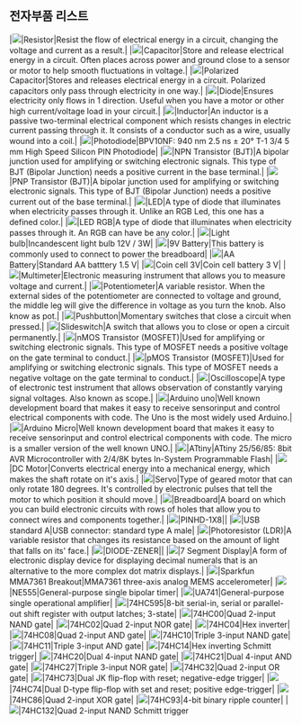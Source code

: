 ## 전자부품 리스트
|![](https://s3-us-west-1.amazonaws.com/123d-circuits-symbols/schematic_symbol_4255_thumb.png)|Resistor|Resist the flow of electrical energy in a circuit, changing the voltage and current as a result.|
|![](https://s3-us-west-1.amazonaws.com/123d-circuits-symbols/schematic_symbol_4255_thumb.png)|Capacitor|Store and release electrical energy in a circuit. Often places across power and ground close to a sensor or motor to help smooth fluctuations in voltage.|
|![](https://s3-us-west-1.amazonaws.com/123d-circuits-symbols/schematic_symbol_4255_thumb.png)|Polarized Capacitor|Stores and releases electrical energy in a circuit. Polarized capacitors only pass through electricity in one way.|
|![](https://s3-us-west-1.amazonaws.com/123d-circuits-symbols/schematic_symbol_4255_thumb.png)|Diode|Ensures electricity only flows in 1 direction. Useful when you have a motor or other high current/voltage load in your circuit.|
|![](https://s3-us-west-1.amazonaws.com/123d-circuits-symbols/schematic_symbol_4255_thumb.png)|Inductor|An inductor is a passive two-terminal electrical component which resists changes in electric current passing through it. It consists of a conductor such as a wire, usually wound into a coil.|
|![](https://s3-us-west-1.amazonaws.com/123d-circuits-symbols/schematic_symbol_4255_thumb.png)|Photodiode|BPV10NF: 940 nm 2.5 ns ± 20° T-1 3/4 5 mm High Speed Silicon PIN Photodiode|
|![](https://s3-us-west-1.amazonaws.com/123d-circuits-symbols/schematic_symbol_4255_thumb.png)|NPN Transistor (BJT)|A bipolar junction used for amplifying or switching electronic signals. This type of BJT (Bipolar Junction) needs a positive current in the base terminal.|
|![](https://s3-us-west-1.amazonaws.com/123d-circuits-symbols/schematic_symbol_4255_thumb.png)|PNP Transistor (BJT)|A bipolar junction used for amplifying or switching electronic signals. This type of BJT (Bipolar Junction) needs a positive current out of the base terminal.|
|![](https://s3-us-west-1.amazonaws.com/123d-circuits-symbols/schematic_symbol_4255_thumb.png)|LED|A type of diode that illuminates when electricity passes through it. Unlike an RGB Led, this one has a defined color.|
|![](https://s3-us-west-1.amazonaws.com/123d-circuits-symbols/schematic_symbol_4255_thumb.png)|LED RGB|A type of diode that illuminates when electricity passes through it. An RGB can have be any color.|
|![](https://s3-us-west-1.amazonaws.com/123d-circuits-symbols/schematic_symbol_4255_thumb.png)|Light bulb|Incandescent light bulb 12V / 3W|
|![](https://s3-us-west-1.amazonaws.com/123d-circuits-symbols/schematic_symbol_4255_thumb.png)|9V Battery|This battery is commonly used to connect to power the breadboard|
|![](https://s3-us-west-1.amazonaws.com/123d-circuits-symbols/schematic_symbol_4255_thumb.png)|AA Battery|Standard AA batttery 1.5 V|
|![](https://s3-us-west-1.amazonaws.com/123d-circuits-symbols/schematic_symbol_4255_thumb.png)|Coin cell 3V|Coin cell battery 3 V|
|![](https://s3-us-west-1.amazonaws.com/123d-circuits-symbols/schematic_symbol_4255_thumb.png)|Multimeter|Electronic measuring instrument that allows you to measure voltage and current.|
|![](https://s3-us-west-1.amazonaws.com/123d-circuits-symbols/schematic_symbol_4255_thumb.png)|Potentiometer|A variable resistor. When the external sides of the potentiometer are connected to voltage and ground, the middle leg will give the difference in voltage as you turn the knob. Also know as pot.|
|![](https://s3-us-west-1.amazonaws.com/123d-circuits-symbols/schematic_symbol_4255_thumb.png)|Pushbutton|Momentary switches that close a circuit when pressed.|
|![](https://s3-us-west-1.amazonaws.com/123d-circuits-symbols/schematic_symbol_4255_thumb.png)|Slideswitch|A switch that allows you to close or open a circuit permanently.|
|![](https://s3-us-west-1.amazonaws.com/123d-circuits-symbols/schematic_symbol_4255_thumb.png)|nMOS Transistor (MOSFET)|Used for amplifying or switching electronic signals. This type of MOSFET needs a positive voltage on the gate terminal to conduct.|
|![](https://s3-us-west-1.amazonaws.com/123d-circuits-symbols/schematic_symbol_4255_thumb.png)|pMOS Transistor (MOSFET)|Used for amplifying or switching electronic signals. This type of MOSFET needs a negative voltage on the gate terminal to conduct.|
|![](https://s3-us-west-1.amazonaws.com/123d-circuits-symbols/schematic_symbol_4255_thumb.png)|Oscilloscope|A type of electronic test instrument that allows observation of constantly varying signal voltages. Also known as scope.|
|![](https://s3-us-west-1.amazonaws.com/123d-circuits-symbols/schematic_symbol_4255_thumb.png)|Arduino uno|Well known development board that makes it easy to receive sensorinput and control electrical components with code. The Uno is the most widely used Arduino.|
|![](https://s3-us-west-1.amazonaws.com/123d-circuits-symbols/schematic_symbol_4255_thumb.png)|Arduino Micro|Well known development board that makes it easy to receive sensorinput and control electrical components with code. The micro is a smaller version of the well known UNO.|
|![](https://s3-us-west-1.amazonaws.com/123d-circuits-symbols/schematic_symbol_4255_thumb.png)|ATtiny|ATtiny 25/56/85: 8bit AVR Microcontroller with 2/4/8K bytes In-System Programmable Flash|
|![](https://s3-us-west-1.amazonaws.com/123d-circuits-symbols/schematic_symbol_4255_thumb.png)|DC Motor|Converts electrical energy into a mechanical energy, which makes the shaft rotate on it's axis.|
|![](https://s3-us-west-1.amazonaws.com/123d-circuits-symbols/schematic_symbol_4255_thumb.png)|Servo|Type of geared motor that can only rotate 180 degrees. It's controlled by electronic pulses that tell the motor to which position it should move.|
|![](https://s3-us-west-1.amazonaws.com/123d-circuits-symbols/schematic_symbol_4255_thumb.png)|Breadboard|A board on which you can build electronic circuits with rows of holes that allow you to connect wires and components together.|
|![](https://s3-us-west-1.amazonaws.com/123d-circuits-symbols/schematic_symbol_4255_thumb.png)|PINHD-1X8||
|![](https://s3-us-west-1.amazonaws.com/123d-circuits-symbols/schematic_symbol_4255_thumb.png)|USB standard A|USB connector: standard type A male|
|![](https://s3-us-west-1.amazonaws.com/123d-circuits-symbols/schematic_symbol_4255_thumb.png)|Photoresistor (LDR)|A variable resistor that changes its resistance based on the amount of light that falls on its' face.|
|![](https://s3-us-west-1.amazonaws.com/123d-circuits-symbols/schematic_symbol_4255_thumb.png)|DIODE-ZENER||
|![](https://s3-us-west-1.amazonaws.com/123d-circuits-symbols/schematic_symbol_4255_thumb.png)|7 Segment Display|A form of electronic display device for displaying decimal numerals that is an alternative to the more complex dot matrix displays.|
|![](https://s3-us-west-1.amazonaws.com/123d-circuits-symbols/schematic_symbol_4255_thumb.png)|Sparkfun MMA7361 Breakout|MMA7361 three-axis analog MEMS accelerometer|
|![](https://s3-us-west-1.amazonaws.com/123d-circuits-symbols/schematic_symbol_4255_thumb.png)|NE555|General-purpose single bipolar timer|
|![](https://s3-us-west-1.amazonaws.com/123d-circuits-symbols/schematic_symbol_4255_thumb.png)|UA741|General-purpose single operational amplifier|
|![](https://s3-us-west-1.amazonaws.com/123d-circuits-symbols/schematic_symbol_4255_thumb.png)|74HC595|8-bit serial-in, serial or parallel-out shift register with output latches; 3-state|
|![](https://s3-us-west-1.amazonaws.com/123d-circuits-symbols/schematic_symbol_4255_thumb.png)|74HC00|Quad 2-input NAND gate|
|![](https://s3-us-west-1.amazonaws.com/123d-circuits-symbols/schematic_symbol_4255_thumb.png)|74HC02|Quad 2-input NOR gate|
|![](https://s3-us-west-1.amazonaws.com/123d-circuits-symbols/schematic_symbol_4255_thumb.png)|74HC04|Hex inverter|
|![](https://s3-us-west-1.amazonaws.com/123d-circuits-symbols/schematic_symbol_4255_thumb.png)|74HC08|Quad 2-input AND gate|
|![](https://s3-us-west-1.amazonaws.com/123d-circuits-symbols/schematic_symbol_4255_thumb.png)|74HC10|Triple 3-input NAND gate|
|![](https://s3-us-west-1.amazonaws.com/123d-circuits-symbols/schematic_symbol_4255_thumb.png)|74HC11|Triple 3-input AND gate|
|![](https://s3-us-west-1.amazonaws.com/123d-circuits-symbols/schematic_symbol_4255_thumb.png)|74HC14|Hex inverting Schmitt trigger|
|![](https://s3-us-west-1.amazonaws.com/123d-circuits-symbols/schematic_symbol_4255_thumb.png)|74HC20|Dual 4-input NAND gate|
|![](https://s3-us-west-1.amazonaws.com/123d-circuits-symbols/schematic_symbol_4255_thumb.png)|74HC21|Dual 4-input AND gate|
|![](https://s3-us-west-1.amazonaws.com/123d-circuits-symbols/schematic_symbol_4255_thumb.png)|74HC27|Triple 3-input NOR gate|
|![](https://s3-us-west-1.amazonaws.com/123d-circuits-symbols/schematic_symbol_4255_thumb.png)|74HC32|Quad 2-input OR gate|
|![](https://s3-us-west-1.amazonaws.com/123d-circuits-symbols/schematic_symbol_4255_thumb.png)|74HC73|Dual JK ﬂip-ﬂop with reset; negative-edge trigger|
|![](https://s3-us-west-1.amazonaws.com/123d-circuits-symbols/schematic_symbol_4255_thumb.png)|74HC74|Dual D-type flip-flop with set and reset; positive edge-trigger|
|![](https://s3-us-west-1.amazonaws.com/123d-circuits-symbols/schematic_symbol_4255_thumb.png)|74HC86|Quad 2-input XOR gate|
|![](https://s3-us-west-1.amazonaws.com/123d-circuits-symbols/schematic_symbol_4255_thumb.png)|74HC93|4-bit binary ripple counter|
|![](https://s3-us-west-1.amazonaws.com/123d-circuits-symbols/schematic_symbol_4255_thumb.png)|74HC132|Quad 2-input NAND Schmitt trigger